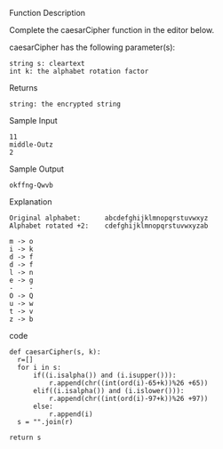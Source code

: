 Function Description

Complete the caesarCipher function in the editor below.

caesarCipher has the following parameter(s):

    string s: cleartext
    int k: the alphabet rotation factor

Returns

    string: the encrypted string
Sample Input

    11
    middle-Outz
    2

Sample Output

    okffng-Qwvb

Explanation

    Original alphabet:      abcdefghijklmnopqrstuvwxyz
    Alphabet rotated +2:    cdefghijklmnopqrstuvwxyzab

    m -> o
    i -> k
    d -> f
    d -> f
    l -> n
    e -> g
    -    -
    O -> Q
    u -> w
    t -> v
    z -> b


code

    def caesarCipher(s, k):
      r=[]
      for i in s:
          if((i.isalpha()) and (i.isupper())):
              r.append(chr((int(ord(i)-65+k))%26 +65))
          elif((i.isalpha()) and (i.islower())):
              r.append(chr((int(ord(i)-97+k))%26 +97))
          else:
              r.append(i)
      s = "".join(r)        

    return s   

